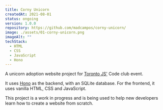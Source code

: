 ```yaml
---
title: Corny Unicorn
createdAt: 2021-08-01
status: ongoing
version: 1.0.0
repository: https://github.com/madcampos/corny-unicorn/
image: ./assets/01-corny-unicorn.png
imageAlt: ""
techStack:
  - HTML
  - CSS
  - JavaScript
  - Hono
---
```

A unicorn adoption website project for [Toronto JS'](https://torontojs.com) Code club event.

It uses [Hono](https://hono.dev/) as the backend, with an SQLite database. For the frontend, it uses vanilla HTML, CSS and JavaScript.

This project is a work in progress and is being used to help new developers learn how to create a website from scratch.
